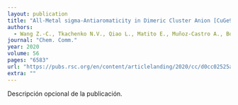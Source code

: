 ```yaml
---
layout: publication
title: "All-Metal sigma-Antiaromaticity in Dimeric Cluster Anion [CuGe9Mes]24-"
authors:
  - Wang Z.-C., Tkachenko N.V., Qiao L., Matito E., Muñoz-Castro A., Boldyrev A.I., Sun Z.-M.
journal: "Chem. Comm."
year: 2020
volume: 56
pages: "6583"
url: "https://pubs.rsc.org/en/content/articlelanding/2020/cc/d0cc02525a#!divAbstract"
extra: ""
---
```


Descripción opcional de la publicación.
